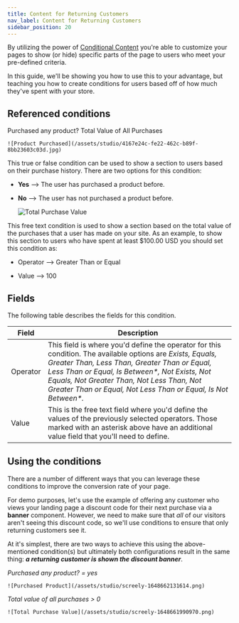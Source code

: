 ```yaml
---
title: Content for Returning Customers
nav_label: Content for Returning Customers
sidebar_position: 20
---
```


By utilizing the power of [Conditional Content](/docs/studio/content/advanced-page-editing/Using-Conditional-Content) you're able
to customize your pages to show (or hide) specific parts of the page to users who meet your pre-defined criteria.

In this guide, we'll be showing you how to use this to your advantage, but teaching you how to create conditions for
users based off of how much they've spent with your store.

## Referenced conditions

Purchased any product? Total Value of All Purchases

    ![Product Purchased](/assets/studio/4167e24c-fe22-462c-b89f-8bb23603c03d.jpg)

This true or false condition can be used to show a section to users based on their purchase history. There are two
options for this condition:

- **Yes** --> The user has purchased a product before.
- **No** --> The user has not purchased a product before.

   ![Total Purchase Value](/assets/studio/47f04869-b039-427f-aee2-533e894c44a9.jpg)

This free text condition is used to show a section based on the total value of the purchases that a user has made on
your site. As an example, to show this section to users who have spent at least $100.00 USD you should set this
condition as:

* Operator --> Greater Than or Equal
- Value --> 100

## Fields

The following table describes the fields for this condition.

| Field | Description                                                                                                                                                                                                                                  |
| --- |----------------------------------------------------------------------------------------------------------------------------------------------------------------------------------------------------------------------------------------------|
| Operator | This field is where you'd define the operator for this condition. The available options are *Exists, Equals, Greater Than, Less Than, Greater Than or Equal, Less Than or Equal, Is Between\*, Not Exists, Not Equals, Not Greater Than, Not Less Than, Not Greater Than or Equal, Not Less Than or Equal, Is Not Between\*.* |
| Value | This is the free text field where you'd define the values of the previously selected operators. Those marked with an asterisk above have an additional value field that you'll need to define.                                               |

## Using the conditions

There are a number of different ways that you can leverage these conditions to improve the conversion rate of your page.

For demo purposes, let's use the example of offering any customer who views your landing page a discount code for their
next purchase via a **banner** component. However, we need to make sure that *all* of our visitors aren't seeing this
discount code, so we'll use conditions to ensure that only returning customers see it.

At it's simplest, there are two ways to achieve this using the above-mentioned condition(s) but ultimately both
configurations result in the same thing: ***a returning customer is shown the discount banner***.

*Purchased any product? = yes*

    ![Purchased Product](/assets/studio/screely-1648662131614.png)

*Total value of all purchases > 0*

    ![Total Purchase Value](/assets/studio/screely-1648661990970.png)
